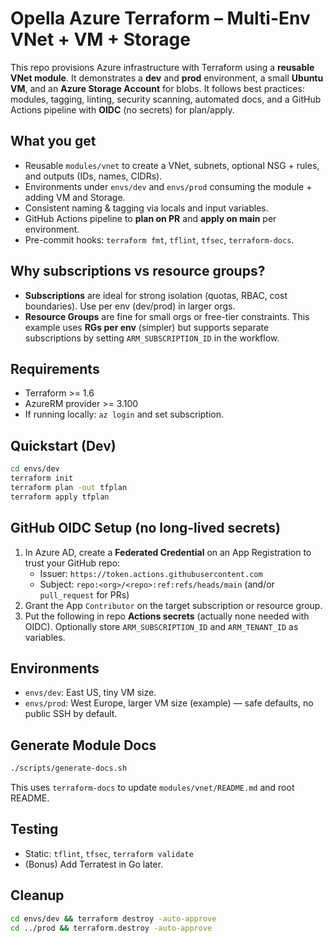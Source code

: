 # Opella Azure Terraform – Multi-Env VNet + VM + Storage

This repo provisions Azure infrastructure with Terraform using a **reusable VNet module**. It demonstrates a **dev** and **prod** environment, a small **Ubuntu VM**, and an **Azure Storage Account** for blobs. It follows best practices: modules, tagging, linting, security scanning, automated docs, and a GitHub Actions pipeline with **OIDC** (no secrets) for plan/apply.

## What you get
- Reusable `modules/vnet` to create a VNet, subnets, optional NSG + rules, and outputs (IDs, names, CIDRs).
- Environments under `envs/dev` and `envs/prod` consuming the module + adding VM and Storage.
- Consistent naming & tagging via locals and input variables.
- GitHub Actions pipeline to **plan on PR** and **apply on main** per environment.
- Pre-commit hooks: `terraform fmt`, `tflint`, `tfsec`, `terraform-docs`.

## Why subscriptions vs resource groups?
- **Subscriptions** are ideal for strong isolation (quotas, RBAC, cost boundaries). Use per env (dev/prod) in larger orgs.
- **Resource Groups** are fine for small orgs or free-tier constraints. This example uses **RGs per env** (simpler) but supports separate subscriptions by setting `ARM_SUBSCRIPTION_ID` in the workflow.

## Requirements
- Terraform >= 1.6
- AzureRM provider >= 3.100
- If running locally: `az login` and set subscription.

## Quickstart (Dev)
```bash
cd envs/dev
terraform init
terraform plan -out tfplan
terraform apply tfplan
```

## GitHub OIDC Setup (no long-lived secrets)
1. In Azure AD, create a **Federated Credential** on an App Registration to trust your GitHub repo:
   - Issuer: `https://token.actions.githubusercontent.com`
   - Subject: `repo:<org>/<repo>:ref:refs/heads/main` (and/or `pull_request` for PRs)
2. Grant the App `Contributor` on the target subscription or resource group.
3. Put the following in repo **Actions secrets** (actually none needed with OIDC). Optionally store `ARM_SUBSCRIPTION_ID` and `ARM_TENANT_ID` as variables.

## Environments
- `envs/dev`: East US, tiny VM size.
- `envs/prod`: West Europe, larger VM size (example) — safe defaults, no public SSH by default.

## Generate Module Docs
```bash
./scripts/generate-docs.sh
```
This uses `terraform-docs` to update `modules/vnet/README.md` and root README.

## Testing
- Static: `tflint`, `tfsec`, `terraform validate`
- (Bonus) Add Terratest in Go later.

## Cleanup
```bash
cd envs/dev && terraform destroy -auto-approve
cd ../prod && terraform.destroy -auto-approve
```
